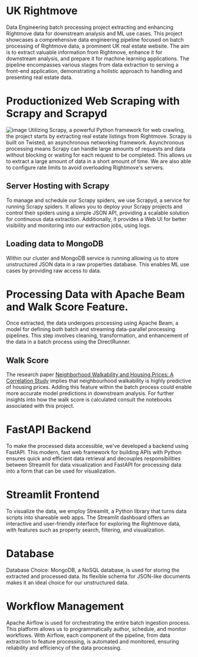 # UK Rightmove
Data Engineering batch processing project extracting and enhancing Rightmove data for downstream analysis and ML use cases. This project showcases a comprehensive data engineering pipeline focused on batch processing of Rightmove data, a prominent UK real estate website. The aim is to extract valuable information from Rightmove, enhance it for downstream analysis, and prepare it for machine learning applications. The pipeline encompasses various stages from data extraction to serving a front-end application, demonstrating a holistic approach to handling and presenting real estate data.

# Productionized Web Scraping with Scrapy and Scrapyd 
![image](https://github.com/alexandergirardet/london_rightmove/assets/123730494/49c28915-f7ca-4c6b-8512-558dfa4af9b3)
Utilizing Scrapy, a powerful Python framework for web crawling, the project starts by extracting real estate listings from Rightmove. Scrapy is built on Twisted, an asynchronous networking framework. Asynchronous processing means Scrapy can handle large amounts of requests and data without blocking or waiting for each request to be completed. This allows us to extract a large amount of data in a short amount of time. We are also able to configure rate limits to avoid overloading Rightmove's servers.

## Server Hosting with Scrapy
To manage and schedule our Scrapy spiders, we use Scrapyd, a service for running Scrapy spiders. It allows you to deploy your Scrapy projects and control their spiders using a simple JSON API, providing a scalable solution for continuous data extraction. Additionally, it provides a Web UI for better visibility and monitoring into our extraction jobs, using logs. 

## Loading data to MongoDB
Within our cluster and MongoDB service is running allowing us to store unstructured JSON data in a raw properties database. This enables ML use cases by providing raw access to data. 

# Processing Data with Apache Beam and Walk Score Feature.

Once extracted, the data undergoes processing using Apache Beam, a model for defining both batch and streaming data-parallel processing pipelines. This step involves cleaning, transformation, and enhancement of the data in a batch process using the DirectRunner. 

## Walk Score
The research paper [Neighborhood Walkability and Housing Prices: A Correlation Study](https://www.mdpi.com/2071-1050/12/2/593) implies that neighbourhood walkability is highly predictive of housing prices. Adding this feature within the batch process could enable more accurate model predictions in downstream analysis. For further insights into how the walk score is calculated consult the notebooks associated with this project. 

# FastAPI Backend
To make the processed data accessible, we've developed a backend using FastAPI. This modern, fast web framework for building APIs with Python ensures quick and efficient data retrieval and decouples responsibilities between Streamlit for data visualization and FastAPI for processing data into a form that can be used for visualization.

# Streamlit Frontend
To visualize the data, we employ Streamlit, a Python library that turns data scripts into shareable web apps. The Streamlit dashboard offers an interactive and user-friendly interface for exploring the Rightmove data, with features such as property search, filtering, and visualization.

# Database
Database Choice: MongoDB, a NoSQL database, is used for storing the extracted and processed data. Its flexible schema for JSON-like documents makes it an ideal choice for our unstructured data.

# Workflow Management
Apache Airflow is used for orchestrating the entire batch ingestion process. This platform allows us to programmatically author, schedule, and monitor workflows.
With Airflow, each component of the pipeline, from data extraction to feature processing, is automated and monitored, ensuring reliability and efficiency of the data processing.
